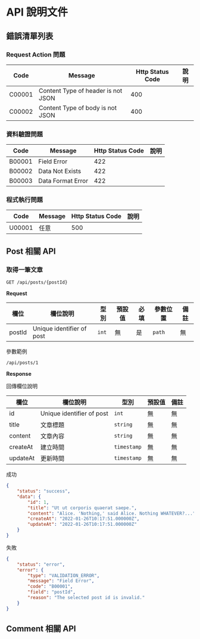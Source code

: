 # API 說明文件

## 錯誤清單列表

### Request Action 問題

| Code   | Message                            | Http Status Code | 說明 |
| ------ | ---------------------------------- | ---------------- | ---- |
| C00001 | Content Type of header is not JSON | 400              |      |
| C00002 | Content Type of body is not JSON   | 400              |      |

### 資料驗證問題

| Code   | Message           | Http Status Code | 說明 |
| ------ | ----------------- | ---------------- | ---- |
| B00001 | Field Error       | 422              |      |
| B00002 | Data Not Exists   | 422              |      |
| B00003 | Data Format Error | 422              |      |

### 程式執行問題

| Code   | Message | Http Status Code | 說明 |
| ------ | ------- | ---------------- | ---- |
| U00001 | 任意    | 500              |      |

## Post 相關 API

### 取得一筆文章

```text
GET /api/posts/{postId}
```

**Request**

| 欄位   | 欄位說明                  | 型別  | 預設值 | 必填 | 參數位置 | 備註 |
| ------ | ------------------------- | ----- | ------ | ---- | -------- | ---- |
| postId | Unique identifier of post | `int` | 無     | 是   | `path`   | 無   |

參數範例

```text
/api/posts/1
```

**Response**

回傳欄位說明

| 欄位     | 欄位說明                  | 型別        | 預設值 | 備註 |
| -------- | ------------------------- | ----------- | ------ | ---- |
| id       | Unique identifier of post | `int`       | 無     | 無   |
| title    | 文章標題                  | `string`    | 無     | 無   |
| content  | 文章內容                  | `string`    | 無     | 無   |
| createAt | 建立時間                  | `timestamp` | 無     | 無   |
| updateAt | 更新時間                  | `timestamp` | 無     | 無   |

成功

```json
{
    "status": "success",
    "data": {
        "id": 1,
        "title": "Ut ut corporis quaerat saepe.",
        "content": "Alice. 'Nothing,' said Alice. Nothing WHATEVER?...",
        "createAt": "2022-01-26T10:17:51.000000Z",
        "updateAt": "2022-01-26T10:17:51.000000Z"
    }
}
```

失敗

```json
{
    "status": "error",
    "error": {
        "type": "VALIDATION_ERROR",
        "message": "Field Error",
        "code": "B00001",
        "field": "postId",
        "reason": "The selected post id is invalid."
    }
}
```

## Comment 相關 API